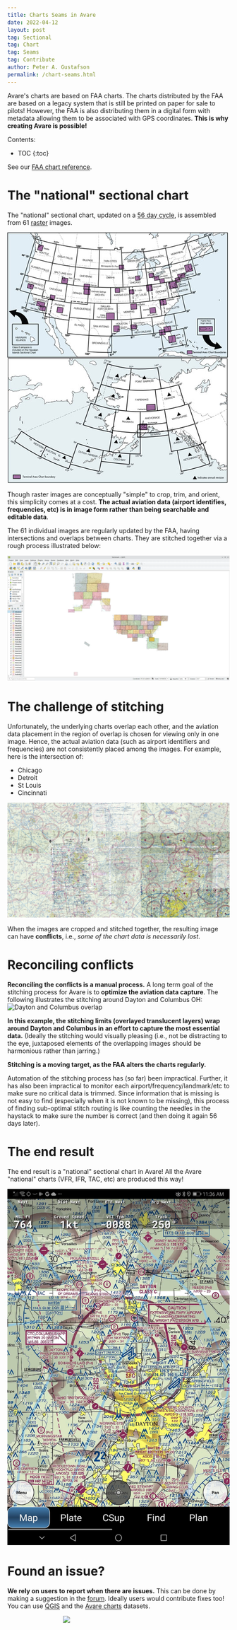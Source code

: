 ```yaml
---
title: Charts Seams in Avare
date: 2022-04-12
layout: post
tag: Sectional
tag: Chart
tag: Seams
tag: Contribute
author: Peter A. Gustafson
permalink: /chart-seams.html
---
```


Avare's charts are based on FAA charts. The charts distributed by the
FAA are based on a legacy system that is still be printed on paper for
sale to pilots! However, the FAA is also distributing them in a
digital form with metadata allowing them to be associated with GPS
coordinates.  **This is why creating Avare is possible!**

Contents:
* TOC
{:toc}

See our [FAA chart reference](/faa-charts-reference.html).

# The "national" sectional chart

The "national" sectional chart, updated on a [56 day
cycle](https://www.aopa.org/news-and-media/all-news/2021/february/17/vfr-charts-to-go-on-56-day-cycle-starting-february-25),
is assembled from 61
[raster](https://en.wikipedia.org/wiki/Raster_graphics) images. 

![](/images/FAA_Sect.jpg)

Though raster images are conceptually "simple" to crop, trim, and
orient, this simplicity comes at a cost. **The actual aviation data
(airport identifies, frequencies, etc) is in image form rather than
being searchable and editable data**.

The 61 individual images are regularly updated by the FAA, having
intersections and overlaps between charts.  They are stitched together
via a rough process illustrated below:

![QGIS national sectional map](/images/qgis-sectional-nationmap.webp)

# The challenge of stitching

Unfortunately, the underlying charts overlap each other, and the
aviation data placement in the region of overlap is chosen for viewing
only in one image. Hence, the actual aviation data (such as airport
identifiers and frequencies) are not consistently placed among the
images. For example, here is the intersection of:

-   Chicago
-   Detroit
-   St Louis
-   Cincinnati

![4 chart overlap](/images/section-overlaps.webp)


When the images are cropped and stitched together, the resulting image
can have **conflicts**, i.e., *some of the chart data is necessarily
lost*.

# Reconciling conflicts

**Reconciling the conflicts is a manual process.** A long term
goal of the stitching process for Avare is to **optimize the aviation
data capture**. The following illustrates the stitching around Dayton
and Columbus OH: ![Dayton and Columbus
overlap](/images/sectional-overlap-dayton-columnbus.webp)

**In this example, the stitching limits (overlayed translucent layers)
wrap around Dayton and Columbus in an effort to capture the most
essential data.** (Ideally the stitching would visually pleasing (i.e.,
not be distracting to the eye, juxtaposed elements of the overlapping
images should be harmonious rather than jarring.)

**Stitching is a moving target, as the FAA alters the
charts regularly.**

Automation of the stitching process has (so far) been
impractical. Further, it has also been impractical to monitor each
airport/frequency/landmark/etc to make sure no critical data is
trimmed. Since information that is missing is not easy to find
(especially when it is not known to be missing), this process of
finding sub-optimal stitch routing is like counting the needles in the
haystack to make sure the number is correct (and then doing it again
56 days later).

# The end result

The end result is a "national" sectional chart in Avare!  All the
Avare "national" charts (VFR, IFR, TAC, etc) are produced this way!

![Dayton Sectional](/images/Screenshot_20220412_113638_com.ds.avare.jpg)

# Found an issue?

**We rely on users to report when there are issues.**  This can be
done by making a suggestion in the
[forum](https://groups.google.com/forum/#!forum/apps4av-forum).
Ideally users would contribute fixes too! You can use
[QGIS](https://qgis.org/en/site/) and the
[Avare charts](https://github.com/gustafson/avare-charts) datasets.

<style>
.center {
  display: block;
  margin-left: auto;
  margin-right: auto;
  width: 50%;
}
</style>
<img src="https://upload.wikimedia.org/wikipedia/commons/thumb/3/39/Needle_in_a_haystack_%282425404674%29.jpg/640px-Needle_in_a_haystack_%282425404674%29.jpg" style="width: 50%" class="center">


